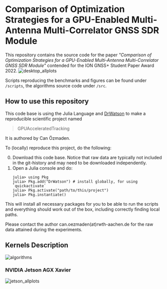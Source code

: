 # Comparison of Optimization Strategies for a GPU-Enabled Multi-Antenna Multi-Correlator GNSS SDR Module

This repository contains the source code for the paper *"Comparison of Optimization Strategies for a GPU-Enabled Multi-Antenna Multi-Correlator GNSS SDR Module"* contended for the ION GNSS+ Student Paper Award 2022.
![desktop_allplots](https://user-images.githubusercontent.com/33359548/151870105-af00d1da-38bf-4e0d-aa53-7aa3c3b5a2e9.svg)

Scripts reproducing the benchmarks and figures can be found under `/scripts`, the algorithms source code under `/src`. 

## How to use this repository
This code base is using the Julia Language and [DrWatson](https://juliadynamics.github.io/DrWatson.jl/stable/)
to make a reproducible scientific project named
> GPUAcceleratedTracking

It is authored by Can Özmaden.

To (locally) reproduce this project, do the following:

0. Download this code base. Notice that raw data are typically not included in the
   git-history and may need to be downloaded independently.
1. Open a Julia console and do:
   ```
   julia> using Pkg
   julia> Pkg.add("DrWatson") # install globally, for using `quickactivate`
   julia> Pkg.activate("path/to/this/project")
   julia> Pkg.instantiate()
   ```

This will install all necessary packages for you to be able to run the scripts and
everything should work out of the box, including correctly finding local paths.

Please contact the author can.oezmaden(at)rwth-aachen.de for the raw data attained during the experiments. 

## Kernels Description
![algorithms](https://user-images.githubusercontent.com/33359548/151870213-4a71e15a-b288-4a75-ba19-e435a9b5296e.svg)
###  NVIDIA Jetson AGX Xavier
![jetson_allplots](https://user-images.githubusercontent.com/33359548/151870294-15d61608-64e9-4271-8ea7-e30c3af64fea.svg)
